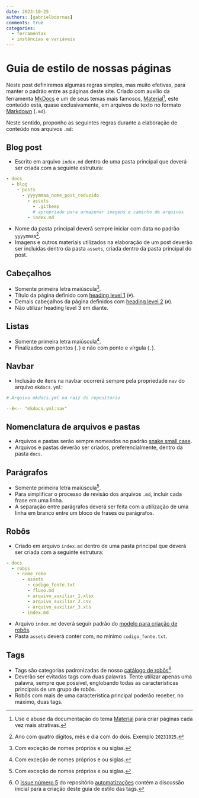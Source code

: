 ```yaml
---
date: 2023-10-25
authors: [gabrielbdornas]
comments: true
categories:
  - ferramentas
  - instâncias e variáveis
---
```


# Guia de estilo de nossas páginas

Neste post definiremos algumas regras simples, mas muito efetivas, para manter o padrão entre as páginas deste site.
Criado com auxílio da ferramenta [MkDocs](https://www.mkdocs.org/) e um de seus temas mais famosos, [Material](https://squidfunk.github.io/mkdocs-material/)[^2], este conteúdo está, quase exclusivamente, em arquivos de texto no formato [Markdown](https://www.markdownguide.org/basic-syntax/) (`.md`).

<!-- more -->

Neste sentido, proponho as seguintes regras durante a elaboração de conteúdo nos arquivos `.md`:

## Blog post

- Escrito em arquivo `index.md` dentro de uma pasta principal que deverá ser criada com a seguinte estrutura:

```yml
- docs  
  - blog
    - posts
      - yyyymmaa_nome_post_reduzido
        - assets
          - .gitkeep
          # apropriado para armazenar imagens e caminho de arquivos
        - index.md
```

- Nome da pasta principal deverá sempre iniciar com data no padrão `yyyymmaa`[^3].
- Imagens e outros materiais utilizados na elaboração de um post deverão ser incluídas dentro da pasta `assets`, criada dentro da pasta principal do post.

## Cabeçalhos

- Somente primeira letra maiúscula[^1].
- Título da página definido com [heading level 1](https://www.markdownguide.org/basic-syntax/#:~:text=%23-,Heading%20level%201,-%3Ch1%3EHeading%20level) (`#`).
- Demais cabeçalhos da página definidos com [heading level 2](https://www.markdownguide.org/basic-syntax/#:~:text=%23%23-,Heading%20level%202,-%3Ch2%3EHeading%20level) (`#`).
- Não utilizar heading level 3 em diante.

## Listas

- Somente primeira letra maiúscula[^1].
- Finalizados com pontos (`.`) e não com ponto e vírgula (`.`).

## Navbar

- Inclusão de itens na navbar ocorrerá sempre pela propriedade `nav` do arquivo `mkdocs.yml`:

```yml
# Arquivo mkdocs.yml na raiz do repositório

--8<-- "mkdocs.yml:nav"
```

## Nomenclatura de arquivos e pastas

- Arquivos e pastas serão sempre nomeados no padrão [snake small case](https://en.wikipedia.org/wiki/Snake_case).
- Arquivos e pastas deverão ser criados, preferencialmente, dentro da pasta `docs`.

## Parágrafos

- Somente primeira letra maiúscula[^1].
- Para simplificar o processo de revisão dos arquivos `.md`, incluir cada frase em uma linha.
- A separação entre parágrafos deverá ser feita com a utilização de uma linha em branco entre um bloco de frases ou parágrafos.

## Robôs

- Criado em arquivo `index.md` dentro de uma pasta principal que deverá ser criada com a seguinte estrutura:

```yml
- docs  
  - robos
    - nome_robo
      - assets
        - codigo_fonte.txt
        - fluxo.md
        - arquivo_auxiliar_1.xlsx
        - arquivo_auxiliar_2.csv
        - arquivo_auxiliar_3.xls
      - index.md
```

- Arquivo `index.md` deverá seguir padrão do [modelo para criação de robôs](../../robos/modelo/).
- Pasta `assets` deverá conter com, no mínimo `codigo_fonte.txt`.

## Tags

- Tags são categorias padronizadas de nosso [catálogo de robôs](../../robos/)[^4].
- Deverão ser evitadas tags com duas palavras. Tente utilizar apenas uma palavra, sempre que possível, englobando todas as características principais de um grupo de robôs.
- Robôs com mais de uma característica principal poderão receber, no máximo, duas tags.

[^1]: Com exceção de nomes próprios e ou siglas.
[^2]: Use e abuse da documentação do tema [Material](https://squidfunk.github.io/mkdocs-material/) para criar páginas cada vez mais atrativas.
[^3]: Ano com quatro dígitos, mês e dia com do dois. Exemplo `20231025`.
[^4]: O [Issue número 5](https://github.com/lab-mg/automatizacoes/issues/5) do repositório [automatizações](https://github.com/lab-mg/automatizacoes) contém a discussão inicial para a criação deste guia de estilo das tags.


